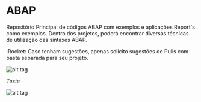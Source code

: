 # ABAP

Repositório Principal de códigos ABAP com exemplos e aplicações Report's como exemplos.
Dentro dos projetos, poderá encontrar diversas técnicas de utilização das sintaxes ABAP.

:Rocket: Caso tenham sugestões, apenas solicito sugestões de Pulls com pasta separada para seu projeto. 


 
![alt tag](https://github.com/gabrielsouzasys/ABAP/Saplogo.png)


_Teste_

![alt tag](https://github.com/gabrielsouzasys/ABAP/branch/path/to/Saplogo.png)

